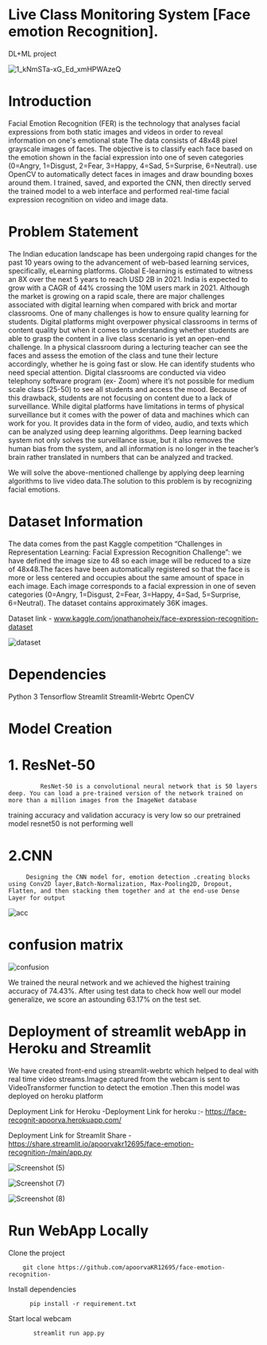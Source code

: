 # Live Class Monitoring System [Face emotion Recognition].
DL+ML project


![1_kNmSTa-xG_Ed_xmHPWAzeQ](https://user-images.githubusercontent.com/102009481/177730708-9d7f518e-0553-47b0-8d77-7d3be8159d56.png)


# Introduction

Facial Emotion Recognition (FER) is the technology that analyses facial expressions from both static images and videos in order to reveal information on one's emotional state
The data consists of 48x48 pixel grayscale images of faces. The objective is to classify each face based on the emotion shown in the facial expression into one of seven categories (0=Angry, 1=Disgust, 2=Fear, 3=Happy, 4=Sad, 5=Surprise, 6=Neutral). use OpenCV to automatically detect faces in images and draw bounding boxes around them. I trained, saved, and exported the CNN, then directly served the trained model to a web interface and performed real-time facial expression recognition on video and image data. 



# Problem Statement

The Indian education landscape has been undergoing rapid changes for the past 10 years owing to the advancement of web-based learning services, specifically, eLearning platforms. Global E-learning is estimated to witness an 8X over the next 5 years to reach USD 2B in 2021. India is expected to grow with a CAGR of 44% crossing the 10M users mark in 2021. Although the market is growing on a rapid scale, there are major challenges associated with digital learning when compared with brick and mortar classrooms. One of many challenges is how to ensure quality learning for students. Digital platforms might overpower physical classrooms in terms of content quality but when it comes to understanding whether students are able to grasp the content in a live class scenario is yet an open-end challenge. In a physical classroom during a lecturing teacher can see the faces and assess the emotion of the class and tune their lecture accordingly, whether he is going fast or slow. He can identify students who need special attention. Digital classrooms are conducted via video telephony software program (ex- Zoom) where it’s not possible for medium scale class (25-50) to see all students and access the mood. Because of this drawback, students are not focusing on content due to a lack of surveillance. While digital platforms have limitations in terms of physical surveillance but it comes with the power of data and machines which can work for you. It provides data in the form of video, audio, and texts which can be analyzed using deep learning algorithms. Deep learning backed system not only solves the surveillance issue, but it also removes the human bias from the system, and all information is no longer in the teacher’s brain rather translated in numbers that can be analyzed and tracked.

We will solve the above-mentioned challenge by applying deep learning algorithms to live video data.The solution to this problem is by recognizing facial emotions.

# Dataset Information

The data comes from the past Kaggle competition “Challenges in Representation Learning: Facial Expression Recognition Challenge”: we have defined the image size to 48 so each image will be reduced to a size of 48x48.The faces have been automatically registered so that the face is more or less centered and occupies about the same amount of space in each image. Each image corresponds to a facial expression in one of seven categories (0=Angry, 1=Disgust, 2=Fear, 3=Happy, 4=Sad, 5=Surprise, 6=Neutral). The dataset contains approximately 36K images.

Dataset link - www.kaggle.com/jonathanoheix/face-expression-recognition-dataset

![dataset](https://user-images.githubusercontent.com/102009481/168103276-f8f0f27b-c189-408e-b8dd-333030d54575.png)

# Dependencies

Python 3
Tensorflow
Streamlit
Streamlit-Webrtc
OpenCV

# Model Creation

# 1. ResNet-50

             ResNet-50 is a convolutional neural network that is 50 layers deep. You can load a pre-trained version of the network trained on more than a million images from the ImageNet database 

training accuracy and validation accuracy is very low so our pretrained model resnet50 is not performing well

# 2.CNN

         Designing the CNN model for, emotion detection .creating blocks using Conv2D layer,Batch-Normalization, Max-Pooling2D, Dropout, Flatten, and then stacking them together and at the end-use Dense Layer for output

 ![acc](https://user-images.githubusercontent.com/102009481/168103687-2cf25ccb-948c-4804-80c0-e8d4baadc50a.png)
 
 # confusion matrix
 
![confusion](https://user-images.githubusercontent.com/102009481/168104085-260ff2ed-5448-4338-8d61-a5e7133fce64.png)

We trained the neural network and we achieved the highest training accuracy of 74.43%. After using test data to check how well our model 
generalize, we score an astounding 63.17% on the test set.

# Deployment of streamlit webApp in Heroku and Streamlit


We have created front-end using streamlit-webrtc which helped to deal with real time video streams.Image captured from the webcam is sent to VideoTransformer function to detect the emotion .Then this model was deployed on heroku platform

Deployment Link for Heroku -Deployment Link for heroku :- https://face-recognit-apoorva.herokuapp.com/

Deployment Link for Streamlit Share - https://share.streamlit.io/apoorvakr12695/face-emotion-recognition-/main/app.py



 ![Screenshot (5)](https://user-images.githubusercontent.com/102009481/168220751-47a61294-912b-4a91-8b89-559cf2a0ac52.png)
 
 ![Screenshot (7)](https://user-images.githubusercontent.com/102009481/168220847-9fbbe9ec-deaa-4f6f-adfe-dced2ec983b4.png)

![Screenshot (8)](https://user-images.githubusercontent.com/102009481/168220868-54e172b2-8148-40fe-92c9-ada4c681a789.png)

# Run WebApp Locally

Clone the project

        git clone https://github.com/apoorvaKR12695/face-emotion-recognition-

  
Install dependencies

          pip install -r requirement.txt
  
Start local webcam

           streamlit run app.py
